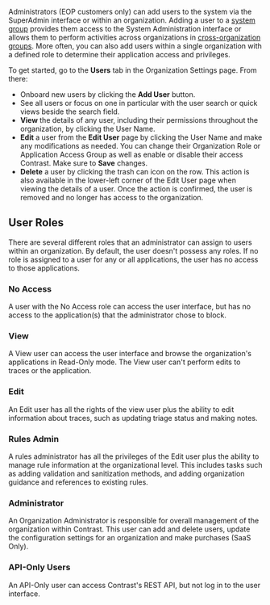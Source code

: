 <!--
title: "Manage Users"
description: "Managing Users in Contrast"
tags: "Admin manage organization configuration TeamServer Users roles permissions API"
-->

Administrators (EOP customers only) can add users to the system via the SuperAdmin interface or within an organization. Adding a user to a [system group](admin-manageorgs.html#access) provides them access to the System Administration interface or allows them to perform activities across organizations in [cross-organization groups](admin-manageorgs.html#crossorg). More often, you can also add users within a single organization with a defined role to determine their application access and privileges.

To get started, go to the **Users** tab in the Organization Settings page. From there:

* Onboard new users by clicking the **Add User** button.
* See all users or focus on one in particular with the user search or quick views beside the search field.
* **View** the details of any user, including their permissions throughout the organization, by clicking the User Name.
* **Edit** a user from the **Edit User** page by clicking the User Name and make any modifications as needed. You can change their Organization Role or Application Access Group as well as enable or disable their access Contrast. Make sure to **Save** changes.
* **Delete** a user by clicking the trash can icon on the row. This action is also available in the lower-left corner of the Edit User page when viewing the details of a user. Once the action is confirmed, the user is removed and no longer has access to the organization. 

## User Roles
There are several different roles that an administrator can assign to users within an organization. By default, the user doesn't possess any roles. If no role is assigned to a user for any or all applications, the user has no access to those applications. 

### No Access
A user with the No Access role can access the user interface, but has no access to the application(s) that the administrator chose to block. 

### View
A View user can access the user interface and browse the organization's applications in Read-Only mode. The View user can't perform edits to traces or the application.

### Edit
An Edit user has all the rights of the view user plus the ability to edit information about traces, such as updating triage status and making notes.

### Rules Admin
A rules administrator has all the privileges of the Edit user plus the ability to manage rule information at the organizational level. This includes tasks such as adding validation and sanitization methods, and adding organization guidance and references to existing rules.

### Administrator
An Organization Administrator is responsible for overall management of the organization within Contrast. This user can add and delete users, update the configuration settings for an organization and make purchases (SaaS Only).

### API-Only Users
An API-Only user can access Contrast's REST API, but not log in to the user interface. <!-- An API-Only user can also be granted and of the roles described above (creating administrator API accounts is not recommended). -->

